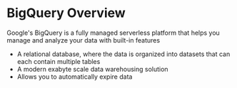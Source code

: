 # BigQuery Overview

Google's BigQuery is a fully managed serverless platform that helps you manage and analyze your data with built-in features 

* A relational database, where the data is organized into datasets that can each contain multiple tables
* A modern exabyte scale data warehousing solution
* Allows you to automatically expire data 
